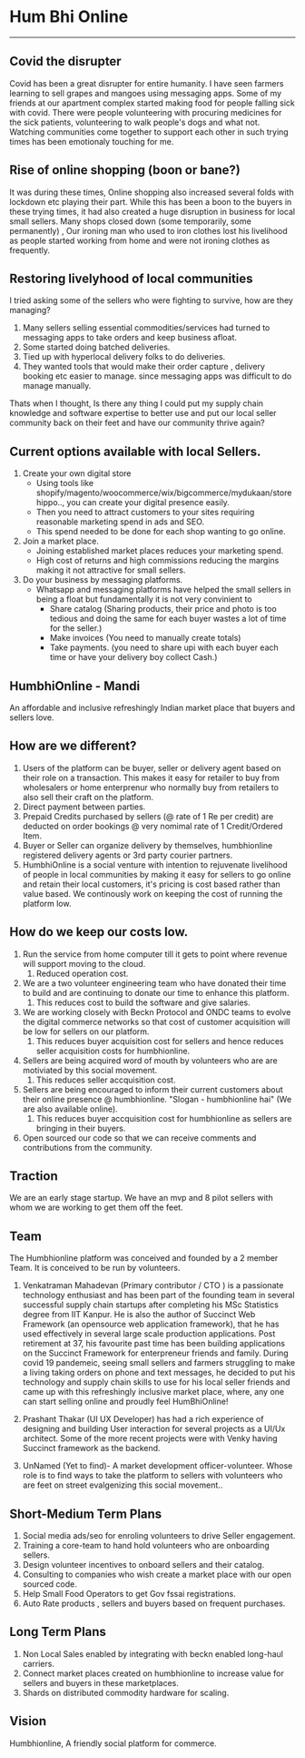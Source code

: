 # Hum Bhi Online 
<hr/>

## Covid the disrupter

Covid has been a great disrupter for entire humanity. I have seen farmers learning to sell grapes and mangoes using messaging apps. Some of my friends at our apartment complex started making food for people falling sick with covid. There were people volunteering with procuring medicines for the sick patients, volunteering to walk people's dogs and what not. Watching communities come together to support each other in such trying times has been emotionaly touching for me. 

## Rise of online shopping (boon or bane?)
It was during these times, Online shopping also increased several folds with lockdown etc playing their part. While this has been a boon to the buyers in these trying times, it had also created a huge disruption in business for  local small sellers. Many shops closed down (some temporarily, some permanently) ,  Our ironing man who used to iron clothes lost his livelihood as people started working from home and were not ironing clothes as frequently.

<div style="page-break-after: always;"></div>

## Restoring livelyhood of local communities
I tried asking some of the sellers who were fighting to survive, how are they managing? 
1. Many sellers selling essential commodities/services had turned to messaging apps to take orders and keep business afloat. 
2. Some started doing batched deliveries. 
3. Tied up with hyperlocal delivery folks to do deliveries.
4. They wanted tools that would make their order capture , delivery booking etc easier to manage. since messaging apps was difficult to do manage manually.

Thats when I thought, Is there any thing I could put my supply chain knowledge and software expertise to better use and put our local seller community back on their feet and have our community thrive again?  

<div style="page-break-after: always;"></div>

## Current options available with local Sellers.
1. Create your own digital store 
	- Using tools like shopify/magento/woocommerce/wix/bigcommerce/mydukaan/storehippo.., you can create your digital presence easily. 
	- Then you need to attract customers to your sites requiring reasonable marketing spend in ads and SEO. 
	- This spend needed to be done for each shop wanting to go online. 
1. Join a market place. 
	- Joining established market places reduces your marketing spend.
	- High cost of returns and high commissions reducing the margins making it not attractive for small sellers. 
1. Do your business by messaging platforms. 
	- Whatsapp and messaging platforms have helped the small sellers in being a float but fundamentally it is not very convinient to 
		+ Share catalog	 (Sharing products, their  price and photo is too tedious and doing the same for  each buyer wastes a lot of time for the seller.)
		+ Make invoices	 (You need to manually create totals)
		+ Take payments. (you need to share upi with each buyer each time or have your delivery boy collect Cash.)
		 
<div style="page-break-after: always;"></div>

## HumbhiOnline - Mandi

An affordable and inclusive refreshingly Indian market place that buyers and sellers love. 


## How are we different? 
1. Users of the platform can be buyer, seller or delivery agent based on their role on a transaction. This makes it easy for retailer to buy from wholesalers or home enterprenur who normally buy from retailers to also sell their craft on the platform. 
2. Direct payment between parties.
3. Prepaid Credits purchased by sellers (@ rate of 1 Re per credit) are deducted on order bookings @ very nomimal rate of 1 Credit/Ordered Item. 
4. Buyer or Seller can organize delivery by themselves, humbhionline registered delivery agents or 3rd party courier partners. 
5. HumbhiOnline is a social venture with intention to rejuvenate livelihood of people in local communities by making it easy for sellers to go online and retain their local customers, it's pricing is cost based rather than value based. We continously work on keeping the cost of running the platform low.



<div style="page-break-after: always;"></div>

## How do we keep our costs low. 
1. Run the service from  home computer till it gets to point  where revenue will support moving to the cloud. 
	1. Reduced operation cost.
2. We are a two volunteer engineering team who have donated their time to build and are continuing to donate our time to enhance this platform.  
	1. This reduces cost to build the software and give salaries.
3. We are working closely with Beckn Protocol and ONDC teams to evolve the digital commerce networks so that cost of customer acquisition will be low for sellers on our platform. 
	1. This reduces buyer acquisition cost for sellers and hence reduces seller acquisition costs for humbhionline.
4. Sellers are being acquired word of mouth by volunteers who are are motiviated by this social movement.
	1. This reduces seller accquisition cost.
5. Sellers are being  encouraged to inform their current customers about their online  presence @ humbhionline. "Slogan - humbhionline  hai" (We are also available online).
	1. This reduces buyer accquisition cost for humbhionline as sellers are bringing in their buyers.
6. Open sourced our code so that we can receive comments and contributions from the community.
	
	
<div style="page-break-after: always;"></div>
 
## Traction 
We are an early stage startup. We have an mvp and 8 pilot sellers with whom we are working to get them off the feet. 

## Team 
The Humbhionline platform was conceived and founded by a 2 member Team. It is conceived to be run by volunteers. 

1. Venkatraman Mahadevan (Primary contributor / CTO )
is a passionate technology enthusiast and has been part of the founding team in several successful supply chain startups after completing his MSc Statistics degree from IIT Kanpur. He is also the author of Succinct Web Framework (an opensource web application framework), that he has used effectively in several large scale production applications. Post retirement at 37, his favourite past time has been building applications on the Succinct Framework for enterpreneur friends and family. During covid 19 pandemeic, seeing small sellers and farmers struggling to make a living taking orders on phone and text messages, he decided to put his technology and supply chain skills to use for his local seller friends and came up with this refreshingly inclusive market place, where, any one can start selling online and proudly feel HumBhiOnline!

2. Prashant Thakar (UI UX Developer)
has had a rich experience of designing and building User interaction for several projects as a UI/Ux architect. Some of the more recent projects were with Venky having Succinct framework as the backend.

3. UnNamed (Yet to find)- A market development officer-volunteer.
Whose role is to find ways to take the platform to sellers with volunteers who are  feet on street evalgenizing this social movement..
<div style="page-break-after: always;"></div>

## Short-Medium Term Plans
1. Social media ads/seo for enroling  volunteers to drive Seller engagement. 
4. Training a core-team to hand hold volunteers who are onboarding sellers. 
2. Design volunteer incentives to onboard sellers and their catalog. 
3. Consulting to companies who wish create a market place with our open sourced code.
4. Help Small Food Operators to get Gov fssai registrations. 
4. Auto Rate products , sellers  and buyers based on frequent purchases.


## Long Term Plans
1. Non Local Sales enabled by integrating with beckn enabled long-haul carriers.
2. Connect market places created on humbhionline to increase value for sellers and buyers in these marketplaces.
3. Shards on distributed  commodity hardware for scaling.

## Vision
Humbhionline, A friendly social platform for commerce.

